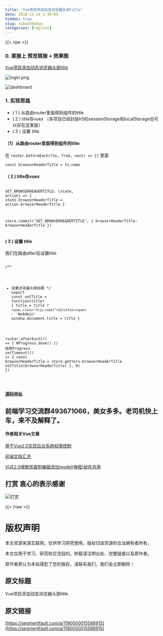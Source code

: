 ```yaml
---
title: 'Vue项目添加动态浏览器头部title' 
date: 2018-11-24 2:30:09
hidden: true
slug: xibad36wdyp
categories: [reprint]
---
```


{{< raw >}}
<h3 id="articleHeader0">0. &#x76F4;&#x63A5;&#x4E0A; &#x9884;&#x89C8;&#x94FE;&#x63A5; + &#x6548;&#x679C;&#x56FE;</h3><p><a href="https://mgbq.github.io/vue-permission/#/login" rel="nofollow noreferrer" target="_blank">Vue&#x9879;&#x76EE;&#x6DFB;&#x52A0;&#x52A8;&#x6001;&#x6D4F;&#x89C8;&#x5668;&#x5934;&#x90E8;title</a></p><p><span class="img-wrap"><img data-src="/img/remote/1460000015588918" src="https://static.alili.tech/img/remote/1460000015588918" alt="login.png" title="login.png" style="cursor:pointer;display:inline"></span></p><p><span class="img-wrap"><img data-src="/img/remote/1460000015588919?w=1883&amp;h=879" src="https://static.alili.tech/img/remote/1460000015588919?w=1883&amp;h=879" alt="dashboard" title="dashboard" style="cursor:pointer;display:inline"></span></p><h3 id="articleHeader1">1. &#x5B9E;&#x73B0;&#x601D;&#x8DEF;</h3><ul><li>( 1 ) &#x4ECE;&#x8DEF;&#x7531;router&#x91CC;&#x9762;&#x5F97;&#x5230;&#x7EC4;&#x4EF6;&#x7684;title</li><li>( 2 ) title&#x5B58;vuex &#xFF08;&#x672C;&#x9879;&#x76EE;&#x5DF2;&#x7ECF;&#x5C01;&#x88C5;h5&#x7684;sessionStorage&#x548C;localStorage&#x4E5F;&#x53EF;&#x4EE5;&#x5B58;&#x5728;&#x8FD9;&#x91CC;&#x9762;&#xFF09;</li><li>( 3 ) &#x8BBE;&#x7F6E; title</li></ul><h4>&#xFF08;1&#xFF09;&#x4ECE;&#x8DEF;&#x7531;router&#x91CC;&#x9762;&#x5F97;&#x5230;&#x7EC4;&#x4EF6;&#x7684;title</h4><p>&#x5728; <code>router.beforeEach((to, from, next) =&gt; {}</code> &#x91CC;&#x9762;</p><div class="widget-codetool" style="display:none"><div class="widget-codetool--inner"><span class="selectCode code-tool" data-toggle="tooltip" data-placement="top" title="" data-original-title="&#x5168;&#x9009;"></span> <span type="button" class="copyCode code-tool" data-toggle="tooltip" data-placement="top" data-clipboard-text="const browserHeaderTitle = to.name" title="" data-original-title="&#x590D;&#x5236;"></span> <span type="button" class="saveToNote code-tool" data-toggle="tooltip" data-placement="top" title="" data-original-title="&#x653E;&#x8FDB;&#x7B14;&#x8BB0;"></span></div></div><pre class="hljs delphi"><code style="word-break:break-word;white-space:initial"><span class="hljs-keyword">const</span> browserHeaderTitle = <span class="hljs-keyword">to</span>.<span class="hljs-keyword">name</span></code></pre><h4>&#xFF08; 2 ) title&#x5B58;vuex</h4><div class="widget-codetool" style="display:none"><div class="widget-codetool--inner"><span class="selectCode code-tool" data-toggle="tooltip" data-placement="top" title="" data-original-title="&#x5168;&#x9009;"></span> <span type="button" class="copyCode code-tool" data-toggle="tooltip" data-placement="top" data-clipboard-text=" SET_BROWSERHEADERTITLE: (state, action) =&gt; {
      state.browserHeaderTitle = action.browserHeaderTitle
    }

 store.commit(&apos;SET_BROWSERHEADERTITLE&apos;, {
      browserHeaderTitle: browserHeaderTitle
    })
" title="" data-original-title="&#x590D;&#x5236;"></span> <span type="button" class="saveToNote code-tool" data-toggle="tooltip" data-placement="top" title="" data-original-title="&#x653E;&#x8FDB;&#x7B14;&#x8BB0;"></span></div></div><pre class="hljs pf"><code> SET_BROWSERHEADERTITLE: (<span class="hljs-keyword">state</span>, action) =&gt; {
      <span class="hljs-keyword">state</span>.browserHeaderTitle = action.browserHeaderTitle
    }

 store.commit(&apos;SET_BROWSERHEADERTITLE&apos;, {
      browserHeaderTitle: browserHeaderTitle
    })
</code></pre><h4>( 3 ) &#x8BBE;&#x7F6E; title</h4><p>&#x6211;&#x4EEC;&#x5728;&#x8DEF;&#x7531;after&#x540E;&#x8BBE;&#x7F6E;title</p><div class="widget-codetool" style="display:none"><div class="widget-codetool--inner"><span class="selectCode code-tool" data-toggle="tooltip" data-placement="top" title="" data-original-title="&#x5168;&#x9009;"></span> <span type="button" class="copyCode code-tool" data-toggle="tooltip" data-placement="top" data-clipboard-text="
/**
 * &#x8BBE;&#x7F6E;&#x6D4F;&#x89C8;&#x5668;&#x5934;&#x90E8;&#x6807;&#x9898;
 */
export const setTitle = function(title) {
  title = title ? `${title}` : &apos;NxAdmin&apos;
  window.document.title = title
}

router.afterEach(() =&gt; {
  NProgress.done() // &#x7ED3;&#x675F;Progress
  setTimeout(() =&gt; {
    const browserHeaderTitle = store.getters.browserHeaderTitle
    setTitle(browserHeaderTitle)
  }, 0)
})

" title="" data-original-title="&#x590D;&#x5236;"></span> <span type="button" class="saveToNote code-tool" data-toggle="tooltip" data-placement="top" title="" data-original-title="&#x653E;&#x8FDB;&#x7B14;&#x8BB0;"></span></div></div><pre class="hljs javascript"><code>
<span class="hljs-comment">/**
 * &#x8BBE;&#x7F6E;&#x6D4F;&#x89C8;&#x5668;&#x5934;&#x90E8;&#x6807;&#x9898;
 */</span>
<span class="hljs-keyword">export</span> <span class="hljs-keyword">const</span> setTitle = <span class="hljs-function"><span class="hljs-keyword">function</span>(<span class="hljs-params">title</span>) </span>{
  title = title ? <span class="hljs-string">`<span class="hljs-subst">${title}</span>`</span> : <span class="hljs-string">&apos;NxAdmin&apos;</span>
  <span class="hljs-built_in">window</span>.document.title = title
}

router.afterEach(<span class="hljs-function"><span class="hljs-params">()</span> =&gt;</span> {
  NProgress.done() <span class="hljs-comment">// &#x7ED3;&#x675F;Progress</span>
  setTimeout(<span class="hljs-function"><span class="hljs-params">()</span> =&gt;</span> {
    <span class="hljs-keyword">const</span> browserHeaderTitle = store.getters.browserHeaderTitle
    setTitle(browserHeaderTitle)
  }, <span class="hljs-number">0</span>)
})

</code></pre><h4><a href="https://github.com/mgbq/nx-admin" rel="nofollow noreferrer" target="_blank">&#x6E90;&#x7801;&#x5730;&#x5740;</a></h4><h2 id="articleHeader2">&#x524D;&#x7AEF;&#x5B66;&#x4E60;&#x4EA4;&#x6D41;&#x7FA4;493671066&#xFF0C;&#x7F8E;&#x5973;&#x591A;&#x591A;&#x3002;&#x8001;&#x53F8;&#x673A;&#x5FEB;&#x4E0A;&#x8F66;&#xFF0C;&#x6765;&#x4E0D;&#x53CA;&#x89E3;&#x91CA;&#x4E86;&#x3002;</h2><h4>&#x4F5C;&#x8005;&#x76F8;&#x5173;Vue&#x6587;&#x7AE0;</h4><p><a href="https://github.com/mgbq/vue-permission" rel="nofollow noreferrer" target="_blank">&#x57FA;&#x4E8E;Vue2.0&#x5B9E;&#x73B0;&#x540E;&#x53F0;&#x7CFB;&#x7EDF;&#x6743;&#x9650;&#x63A7;&#x5236;</a></p><p><a href="https://github.com/mgbq/front-end-Doc" rel="nofollow noreferrer" target="_blank">&#x524D;&#x7AEF;&#x6587;&#x6863;&#x6C47;&#x603B;</a></p><p><a href="https://github.com/mgbq/Vue-admin" rel="nofollow noreferrer" target="_blank">VUE2.0&#x589E;&#x5220;&#x6539;&#x67E5;&#x9644;&#x7F16;&#x8F91;&#x6DFB;&#x52A0;model(&#x5F39;&#x6846;)&#x7EC4;&#x4EF6;&#x5171;&#x7528;</a></p><h2 id="articleHeader3">&#x6253;&#x8D4F; &#x8877;&#x5FC3;&#x7684;&#x8868;&#x793A;&#x611F;&#x8C22;</h2><p><span class="img-wrap"><img data-src="/img/remote/1460000013472321?w=425&amp;h=425" src="https://static.alili.tech/img/remote/1460000013472321?w=425&amp;h=425" alt="&#x6253;&#x8D4F;" title="&#x6253;&#x8D4F;" style="cursor:pointer;display:inline"></span></p>
{{< /raw >}}

# 版权声明
本文资源来源互联网，仅供学习研究使用，版权归该资源的合法拥有者所有，

本文仅用于学习、研究和交流目的。转载请注明出处、完整链接以及原作者。

原作者若认为本站侵犯了您的版权，请联系我们，我们会立即删除！

## 原文标题
Vue项目添加动态浏览器头部title

## 原文链接
[https://segmentfault.com/a/1190000015588915](https://segmentfault.com/a/1190000015588915)

